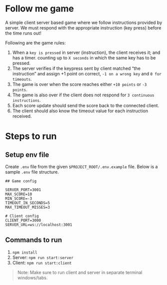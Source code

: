 # Follow me game

A simple client server based game where we follow instructions provided by server. We must respond with the appropriate instruction (key press) before the time runs out!

Following are the game rules:

1. When a `key is pressed` in server (instruction), the client receives it; and has a timer.
counting up to `X seconds` in which the same key has to be pressed.
1. The server verifies if the keypress sent by client matched “the instruction” and assign +1
point on correct, `-1 on a wrong key` and `0 for timeouts`.
1. The game is over when the score reaches either `+10 points` or `-3 points`.
1. The game is also over if the client does not respond for `3 continuous instructions`.
1. Each score update should send the score back to the connected client.
1. The client should also know the timeout value for each instruction received.

# Steps to run

## Setup env file

Create `.env` file from the given `$PROJECT_ROOT/.env.example` file. Below is a sample `.env` file structure.

```
## Game config

SERVER_PORT=3001
MAX_SCORE=10
MIN_SCORE=-3
TIMEOUT_IN_SECONDS=5
MAX_TIMEOUT_MISSES=3

# Client config
CLIENT_PORT=3000
SERVER_URL=ws://localhost:3001
```

## Commands to run

1. `npm install`
1. Server: `npm run start:server`
1. Client: `npm run start:client`

> Note: Make sure to run client and server in separate terminal windows/tabs.